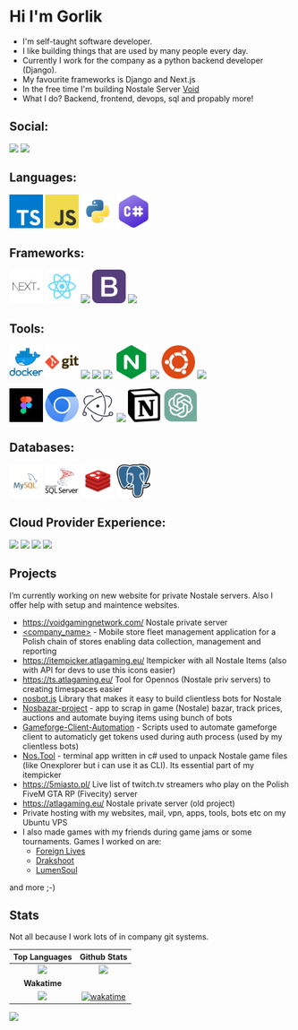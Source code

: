 # Hi I'm <b>Gorlik</b>

* I'm self-taught software developer. 
* I like building things that are used by many people every day.
* Currently I work for the company as a python backend developer (Django).
* My favourite frameworks is Django and Next.js
* In the free time I'm building Nostale Server [Void](https://voidgamingnetwork.com/)
* What I do? Backend, frontend, devops, sql and propably more!

## Social:
<a href="https://github.com/GorlikItsMe"><img src="https://img.shields.io/badge/-@GorlikItsMe-%23181717?style=flat-square&logo=github" height="25"></a>
<a href="https://discord.gg/eBjUm7u"><img src="https://img.shields.io/badge/-Killrog-%232c2f33?style=flat-square&logo=discord" height="25"></a>

## Languages:
<code><img width="60" src="https://github.com/github/explore/blob/main/topics/typescript/typescript.png?raw=true"></code>
<code><img width="60" src="https://github.com/github/explore/blob/main/topics/javascript/javascript.png?raw=true"></code>
<code><img width="60" src="https://github.com/github/explore/blob/main/topics/python/python.png?raw=true"></code>
<code><img width="60" src="https://github.com/github/explore/blob/main/topics/csharp/csharp.png?raw=true"></code>

## Frameworks:
<code><img width="60" src="https://github.com/github/explore/blob/main/topics/nextjs/nextjs.png?raw=true"></code>
<code><img width="60" src="https://github.com/github/explore/blob/main/topics/react/react.png?raw=true"></code>
<code><img width="60" src="https://static.djangoproject.com/img/icon-touch.png"></code>
<code><img width="60" src="https://github.com/github/explore/blob/main/topics/bootstrap/bootstrap.png?raw=true"></code>
<code><img width="60" src="https://github.com/fastify/graphics/blob/master/short-logo.png?raw=true"></code>

## Tools:
<code><img width="60" src="https://github.com/github/explore/blob/main/topics/docker/docker.png?raw=true"></code>
<code><img width="60" src="https://github.com/github/explore/blob/main/topics/git/git.png?raw=true"></code>
<code><img width="60" src="https://upload.wikimedia.org/wikipedia/commons/thumb/3/3b/Grafana_icon.svg/351px-Grafana_icon.svg.png"></code>
<code><img width="60" src="https://upload.wikimedia.org/wikipedia/commons/thumb/3/38/Prometheus_software_logo.svg/115px-Prometheus_software_logo.svg.png"></code>
<code><img width="60" src="https://i.imgur.com/3aMLEUN.png"></code>
<code><img width="60" src="https://github.com/github/explore/blob/main/topics/nginx/nginx.png?raw=true"></code>
<code><img width="60" src="https://about.gitlab.com/images/ci/gitlab-ci-cd-logo_2x.png"></code>
<code><img width="60" src="https://github.com/github/explore/blob/main/topics/ubuntu/ubuntu.png?raw=true"></code>
<code><img width="60" src="https://www.raspberrypi.com/app/uploads/2022/02/COLOUR-Raspberry-Pi-Symbol-Registered-300x300.png"></code>


<code><img width="60" src="https://github.com/github/explore/blob/main/topics/figma/figma.png?raw=true"></code>
<code><img width="60" src="https://github.com/github/explore/blob/main/topics/chromium/chromium.png?raw=true"></code>
<code><img width="60" src="https://github.com/github/explore/blob/main/topics/electron/electron.png?raw=true"></code>
<code><img width="60" src="https://i.imgur.com/qgPhPE5.png"></code>
<code><img width="60" src="https://github.com/github/explore/blob/main/topics/notion/notion.png?raw=true"></code>
<code><img width="60" src="https://github.com/github/explore/blob/main/topics/chatgpt-api/chatgpt-api.png?raw=true"></code>

## Databases:
<code><img width="60" src="https://github.com/github/explore/blob/main/topics/mysql/mysql.png?raw=true"></code>
<code><img width="60" src="https://github.com/github/explore/blob/main/topics/sql-server/sql-server.png?raw=true"></code>
<code><img width="60" src="https://github.com/github/explore/blob/main/topics/redis/redis.png?raw=true"></code>
<code><img width="60" src="https://github.com/github/explore/blob/main/topics/postgresql/postgresql.png?raw=true"></code>

## Cloud Provider Experience:
<code><img width="60" src="https://avatars1.githubusercontent.com/u/1698434?s=200&v=4"></code>
<code><img width="60" src="https://avatars.githubusercontent.com/u/14985020?s=200&v=4"></code>
<code><img width="60" src="https://avatars.githubusercontent.com/u/314135?s=200&v=4"></code>
<code><img width="60" src="https://avatars0.githubusercontent.com/u/2810941?s=200&v=4"></code>

## Projects
I’m currently working on new website for private Nostale servers. Also I offer help with setup and maintence websites.  
* <a href="https://voidgamingnetwork.com/">https://voidgamingnetwork.com/</a> Nostale private server
* <ins><company_name></ins> - Mobile store fleet management application for a Polish chain of stores enabling data collection, management and reporting
* <a href="https://itempicker.atlagaming.eu/">https://itempicker.atlagaming.eu/</a> Itempicker with all Nostale Items (also with API for devs to use this icons easier)
* <a href="https://ts.atlagaming.eu/">https://ts.atlagaming.eu/</a> Tool for Opennos (Nostale priv servers) to creating timespaces easier
* <a href="https://github.com/GorlikItsMe/nosbot.js">nosbot.js</a> Library that makes it easy to build clientless bots for Nostale
* <ins>Nosbazar-project</ins> - app to scrap in game (Nostale) bazar, track prices, auctions and automate buying items using bunch of bots
* <ins>Gameforge-Client-Automation</ins> - Scripts used to automate gameforge client to automaticly get tokens used during auth process (used by my clientless bots)
* <ins>Nos.Tool</ins> - terminal app written in c# used to unpack Nostale game files (like Onexplorer but i can use it as CLI). Its essential part of my itempicker
* <a href="https://5miasto.pl/">https://5miasto.pl/</a> Live list of twitch.tv streamers who play on the Polish FiveM GTA RP (Fivecity) server
* <a href="https://atlagaming.eu/">https://atlagaming.eu/</a> Nostale private server (old project)
* Private hosting with my websites, mail, vpn, apps, tools, bots etc on my Ubuntu VPS
* I also made games with my friends during game jams or some tournaments. Games I worked on are:
  * [Foreign Lives](https://foreignlives.itch.io/game)
  * [Drakshoot](https://foreignlives.itch.io/drakshoot)
  * [LumenSoul](https://foreignlives.itch.io/lumensoul)

and more ;-)


## Stats 
Not all because I work lots of in company git systems.

Top Languages       |  Github Stats
:-------------------------:|:-------------------------:
![](https://github-readme-stats-gorlikitsme.vercel.app/api/top-langs/?username=gorlikitsme&count_private=true&langs_count=7&hide=html&layout=compact)  | ![](https://github-readme-stats-gorlikitsme.vercel.app/api?username=gorlikitsme&count_private=true) 
**Wakatime** | 
[![](https://github-readme-stats-gorlikitsme.vercel.app/api/wakatime?username=gorlikitsme&layout=compact&_rand=1)](https://github.com/anuraghazra/github-readme-stats) | [![wakatime](https://wakatime.com/badge/user/8a7cbd5f-e903-4704-b395-aac97f235c53.svg)](https://wakatime.com/@8a7cbd5f-e903-4704-b395-aac97f235c53) | 

![](https://komarev.com/ghpvc/?username=gorlikitsme)
